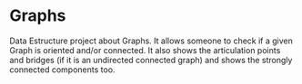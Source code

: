 # Graphs
Data Estructure project about Graphs. It allows someone to check if a given Graph is oriented and/or connected. It also shows the articulation points and bridges (if it is an undirected connected graph) and shows the strongly connected components too.

